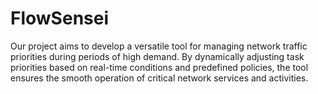 # FlowSensei
Our project aims to develop a versatile tool for managing network traffic priorities during periods of high demand. By dynamically adjusting task priorities based on real-time conditions and predefined policies, the tool ensures the smooth operation of critical network services and activities. 
